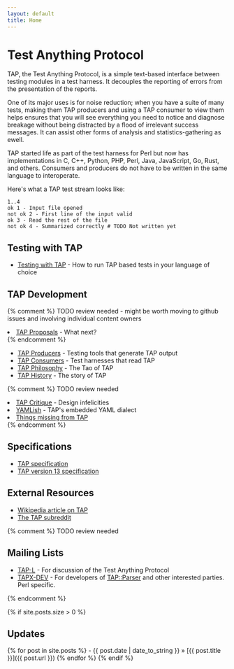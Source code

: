 ```yaml
---
layout: default
title: Home
---
```


# Test Anything Protocol

TAP, the Test Anything Protocol, is a simple text-based interface between testing modules in a test harness. It decouples the reporting of errors from the presentation of the reports.

One of its major uses is for noise reduction; when you have a suite of many tests, making them TAP producers and using a TAP consumer to view them helps ensures that you will see everything you need to notice and diagnose breakage without being distracted by a flood of irrelevant success messages. It can assist other forms of analysis and statistics-gathering as ewell.

TAP started life as part of the test harness for Perl but now has implementations in C, C++, Python, PHP, Perl, Java, JavaScript, Go, Rust, and others.  Consumers and producers do not have to be written in the same language to interoperate.

Here's what a TAP test stream looks like:

```
1..4
ok 1 - Input file opened
not ok 2 - First line of the input valid
ok 3 - Read the rest of the file
not ok 4 - Summarized correctly # TODO Not written yet
```

## Testing with TAP

-    [Testing with TAP](/testing-with-tap) - How to run TAP based tests in your language of choice


## TAP Development

{% comment %}
TODO review needed - might be worth moving to github issues and involving individual content owners
     <li><a href="http://testanything.org/wiki/index.php/TAP_Proposals" title="TAP Proposals">TAP Proposals</a> - What next?</li>
{% endcomment %}

-    [TAP Producers](/producers.html) - Testing tools that generate TAP output
-    [TAP Consumers](/consumers.html) - Test harnesses that read TAP
-    [TAP Philosophy](/philosophy.html) - The Tao of TAP
-    [TAP History](/history.html) - The story of TAP

{% comment %}
TODO review needed
    <li><a href="http://testanything.org/wiki/index.php/TAP_Critique" title="TAP Critique">TAP Critique</a> - Design infelicities</li>
    <li><a href="http://testanything.org/wiki/index.php/YAMLish" title="YAMLish">YAMLish</a> - TAP's embedded YAML dialect</li>
    <li><a href="http://testanything.org/wiki/index.php/Things_missing_from_TAP" title="Things missing from TAP">Things missing from TAP</a></li>
{% endcomment %}

## Specifications

-    [TAP specification](/tap-specification.html)
-    [TAP version 13 specification](/tap-version-13-specification.html)

## External Resources

-    [Wikipedia article on TAP](http://en.wikipedia.org/wiki/Test_Anything_Protocol)
-    [The TAP subreddit](http://www.reddit.com/r/testanythingprotocol)

{% comment %}
 TODO review needed
  <h2>Mailing Lists</h2>
  <ul>
    <li><a href="http://testanything.org/mailman/listinfo/tap-l" class="external text" title="http://testanything.org/mailman/listinfo/tap-l" rel="nofollow">TAP-L</a> - For discussion of the Test Anything Protocol</li>
    <li><a href="http://www.hexten.net/mailman/listinfo/tapx-dev" class="external text" title="http://www.hexten.net/mailman/listinfo/tapx-dev" rel="nofollow">TAPX-DEV</a> - For developers of <a href="http://testanything.org/wiki/index.php/TAP::Parser" title="TAP::Parser">TAP::Parser</a> and other interested parties. Perl specific.</li>
  </ul>
{% endcomment %}


{% if site.posts.size > 0 %}
  ## Updates

  {% for post in site.posts %}
    -    {{ post.date | date_to_string }} &raquo; [{{ post.title }}]({{ post.url }})
  {% endfor %}
{% endif %}
